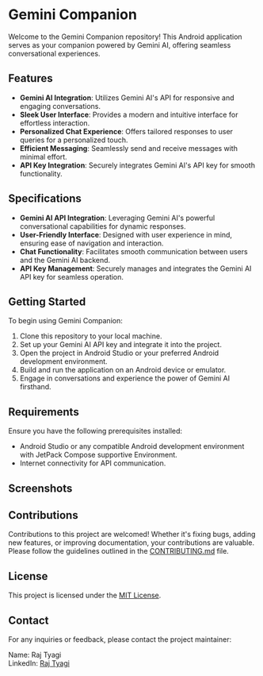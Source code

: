 # Gemini Companion

Welcome to the Gemini Companion repository! This Android application serves as your companion powered by Gemini AI, offering seamless conversational experiences.

## Features

- **Gemini AI Integration**: Utilizes Gemini AI's API for responsive and engaging conversations.
- **Sleek User Interface**: Provides a modern and intuitive interface for effortless interaction.
- **Personalized Chat Experience**: Offers tailored responses to user queries for a personalized touch.
- **Efficient Messaging**: Seamlessly send and receive messages with minimal effort.
- **API Key Integration**: Securely integrates Gemini AI's API key for smooth functionality.

## Specifications

- **Gemini AI API Integration**: Leveraging Gemini AI's powerful conversational capabilities for dynamic responses.
- **User-Friendly Interface**: Designed with user experience in mind, ensuring ease of navigation and interaction.
- **Chat Functionality**: Facilitates smooth communication between users and the Gemini AI backend.
- **API Key Management**: Securely manages and integrates the Gemini AI API key for seamless operation.

## Getting Started

To begin using Gemini Companion:

1. Clone this repository to your local machine.
2. Set up your Gemini AI API key and integrate it into the project.
3. Open the project in Android Studio or your preferred Android development environment.
4. Build and run the application on an Android device or emulator.
5. Engage in conversations and experience the power of Gemini AI firsthand.

## Requirements

Ensure you have the following prerequisites installed:

- Android Studio or any compatible Android development environment with JetPack Compose supportive Environment.
- Internet connectivity for API communication.

## Screenshots



## Contributions

Contributions to this project are welcomed! Whether it's fixing bugs, adding new features, or improving documentation, your contributions are valuable. Please follow the guidelines outlined in the [CONTRIBUTING.md](CONTRIBUTING.md) file.

## License

This project is licensed under the [MIT License](LICENSE).

## Contact

For any inquiries or feedback, please contact the project maintainer:

Name: Raj Tyagi  
LinkedIn: [Raj Tyagi](https://www.linkedin.com/in/raj-tyagi-83765b21b/)


